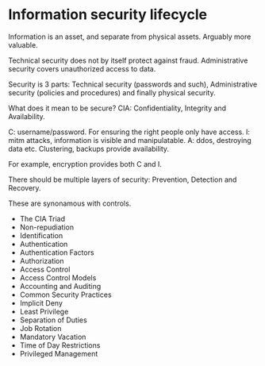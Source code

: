 # Information security lifecycle

Information is an asset, and separate from physical assets. Arguably more valuable.

Technical security does not by itself protect against fraud. Administrative security covers unauthorized access to data.

Security is 3 parts: Technical security (passwords and such), Administrative security (policies and procedures) and finally physical security.

What does it mean to be secure? CIA: Confidentiality, Integrity and Availability.

C: username/password. For ensuring the right people only have access.
I: mitm attacks, information is visible and manipulatable.
A: ddos, destroying data etc. Clustering, backups provide availability.

For example, encryption provides both C and I.

There should be multiple layers of security: Prevention, Detection and Recovery.

These are synonamous with controls.

* The CIA Triad
* Non-repudiation
* Identification
* Authentication
* Authentication Factors
* Authorization
* Access Control
* Access Control Models
* Accounting and Auditing
* Common Security Practices
* Implicit Deny
* Least Privilege
* Separation of Duties
* Job Rotation
* Mandatory Vacation
* Time of Day Restrictions
* Privileged Management
